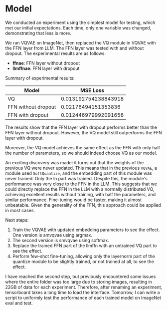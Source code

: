 # Model

We conducted an experiment using the simplest model for testing, which met our initial expectations. Each time, only one variable was changed, demonstrating that less is more.

We ran VQVAE on ImageNet, then replaced the VQ module in VQVAE with the FFN layer from LLM. The FFN layer was tested with and without dropout. The experimental results are as follows:

- **ffnae**: FFN layer without dropout
- **llmffnae**: FFN layer with dropout

Summary of experimental results:

| Model                | MSE Loss                              |
|----------------------|---------------------------------------|
| VQ                   | 0.013192754238843918 |
| FFN without dropout  | 0.02176494151353836 |
| FFN with dropout     | 0.012446979992091656 |

The results show that the FFN layer with dropout performs better than the FFN layer without dropout. However, the VQ model still outperforms the FFN layer with dropout.

Moreover, the VQ model achieves the same effect as the FFN with only half the number of parameters, so we should indeed choose VQ as our model.

An exciting discovery was made: it turns out that the weights of the previous VQ were never updated. This means that in the previous `VQVAE`, a module used `SoftQuantize`, and the embedding part of this module was never trained. Only the ln part was trained. Despite this, the module's performance was very close to the FFN in the LLM. This suggests that we could directly replace the FFN in the LLM with a normally distributed VQ, achieving excellent results without training, with half the parameters, and similar performance. Fine-tuning would be faster, making it almost unbeatable. Given the generality of the FFN, this approach could be applied in most cases.

Next steps:

1. Train the VQVAE with updated embedding parameters to see the effect. One version is amvqvae using argmax.
2. The second version is smvqvae using softmax.
3. Replace the trained FFN part of the llmffn with an untrained VQ part to see the effect.
4. Perform few-shot fine-tuning, allowing only the layernorm part of the quantize module to be slightly trained, or not trained at all, to see the effect.

I have reached the second step, but previously encountered some issues where the entire folder was too large due to storing images, resulting in 22GB of data for each experiment. Therefore, after renaming an experiment, tensorboard takes a long time to load the interface. Tomorrow, I can write a script to uniformly test the performance of each trained model on ImageNet eval and test.
